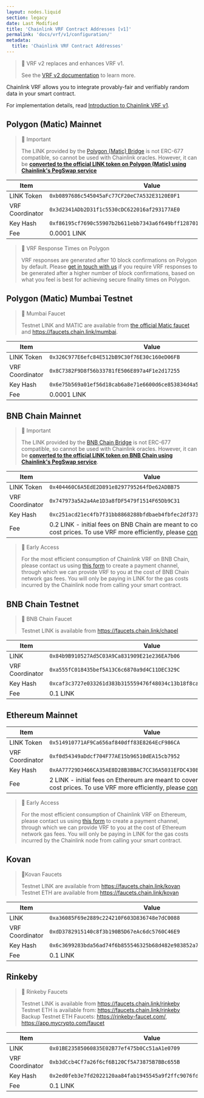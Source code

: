 ```yaml
---
layout: nodes.liquid
section: legacy
date: Last Modified
title: 'Chainlink VRF Contract Addresses [v1]'
permalink: 'docs/vrf/v1/configuration/'
metadata:
  title: 'Chainlink VRF Contract Addresses'
---
```


> 🚧 VRF v2 replaces and enhances VRF v1.
>
> See the [VRF v2 documentation](/docs/vrf/v2/introduction/) to learn more.

Chainlink VRF allows you to integrate provably-fair and verifiably random data in your smart contract.

For implementation details, read [Introduction to Chainlink VRF v1](/docs/vrf/v1/introduction/).

## Polygon (Matic) Mainnet

> 📘 Important
>
> The LINK provided by the [Polygon (Matic) Bridge](https://wallet.polygon.technology/bridge) is not ERC-677 compatible, so cannot be used with Chainlink oracles. However, it can be [**converted to the official LINK token on Polygon (Matic) using Chainlink's PegSwap service**](https://pegswap.chain.link/)

| Item            | Value                                                                |
| --------------- | -------------------------------------------------------------------- |
| LINK Token      | `0xb0897686c545045aFc77CF20eC7A532E3120E0F1`                         |
| VRF Coordinator | `0x3d2341ADb2D31f1c5530cDC622016af293177AE0`                         |
| Key Hash        | `0xf86195cf7690c55907b2b611ebb7343a6f649bff128701cc542f0569e2c549da` |
| Fee             | 0.0001 LINK                                                          |

> 📘 VRF Response Times on Polygon
>
> VRF responses are generated after 10 block confirmations on Polygon by default. Please [get in touch with us](https://chainlinkcommunity.typeform.com/to/OYQO67EF?page=docs-VRF) if you require VRF responses to be generated after a higher number of block confirmations, based on what you feel is best for achieving secure finality times on Polygon.

## Polygon (Matic) Mumbai Testnet

> 🚰 Mumbai Faucet
>
> Testnet LINK and MATIC are available from [the official Matic faucet](https://faucet.polygon.technology/) and https://faucets.chain.link/mumbai.

| Item            | Value                                                                |
| --------------- | -------------------------------------------------------------------- |
| LINK Token      | `0x326C977E6efc84E512bB9C30f76E30c160eD06FB`                         |
| VRF Coordinator | `0x8C7382F9D8f56b33781fE506E897a4F1e2d17255`                         |
| Key Hash        | `0x6e75b569a01ef56d18cab6a8e71e6600d6ce853834d4a5748b720d06f878b3a4` |
| Fee             | 0.0001 LINK                                                          |

## BNB Chain Mainnet

> 📘 Important
>
> The LINK provided by the [BNB Chain Bridge](https://www.bnbchain.world/en/bridge) is not ERC-677 compatible, so cannot be used with Chainlink oracles. However, it can be [**converted to the official LINK token on BNB Chain using Chainlink's PegSwap service**](https://pegswap.chain.link/).

| Item            | Value                                                                                                                                                                                                    |
| --------------- | -------------------------------------------------------------------------------------------------------------------------------------------------------------------------------------------------------- |
| LINK Token      | `0x404460C6A5EdE2D891e8297795264fDe62ADBB75`                                                                                                                                                             |
| VRF Coordinator | `0x747973a5A2a4Ae1D3a8fDF5479f1514F65Db9C31`                                                                                                                                                             |
| Key Hash        | `0xc251acd21ec4fb7f31bb8868288bfdbaeb4fbfec2df3735ddbd4f7dc8d60103c`                                                                                                                                     |
| Fee             | 0.2 LINK - initial fees on BNB Chain are meant to cover the highest gas cost prices. To use VRF more efficiently, please [contact us](https://chainlinkcommunity.typeform.com/to/OYQO67EF?page=docs-VRF) |

> 📘 Early Access
>
> For the most efficient consumption of Chainlink VRF on BNB Chain, please contact us using [this form](https://chainlinkcommunity.typeform.com/to/OYQO67EF?page=docs-VRF) to create a payment channel, through which we can provide VRF to you at the cost of BNB Chain network gas fees. You will only be paying in LINK for the gas costs incurred by the Chainlink node from calling your smart contract.

## BNB Chain Testnet

> 🚰 BNB Chain Faucet
>
> Testnet LINK is available from https://faucets.chain.link/chapel

| Item            | Value                                                                 |
| --------------- | --------------------------------------------------------------------- |
| LINK            | `0x84b9B910527Ad5C03A9Ca831909E21e236EA7b06`                          |
| VRF Coordinator | `0xa555fC018435bef5A13C6c6870a9d4C11DEC329C `                         |
| Key Hash        | `0xcaf3c3727e033261d383b315559476f48034c13b18f8cafed4d871abe5049186 ` |
| Fee             | 0.1 LINK                                                              |

## Ethereum Mainnet

| Item            | Value                                                                                                                                                                                                 |
| --------------- | ----------------------------------------------------------------------------------------------------------------------------------------------------------------------------------------------------- |
| LINK Token      | `0x514910771AF9Ca656af840dff83E8264EcF986CA`                                                                                                                                                          |
| VRF Coordinator | `0xf0d54349aDdcf704F77AE15b96510dEA15cb7952`                                                                                                                                                          |
| Key Hash        | `0xAA77729D3466CA35AE8D28B3BBAC7CC36A5031EFDC430821C02BC31A238AF445`                                                                                                                                  |
| Fee             | 2 LINK - initial fees on Ethereum are meant to cover the highest gas cost prices. To use VRF more efficiently, please [contact us](https://chainlinkcommunity.typeform.com/to/OYQO67EF?page=docs-VRF) |

> 📘 Early Access
>
> For the most efficient consumption of Chainlink VRF on Ethereum, please contact us using [this form](https://chainlinkcommunity.typeform.com/to/OYQO67EF?page=docs-VRF) to create a payment channel, through which we can provide VRF to you at the cost of Ethereum network gas fees. You will only be paying in LINK for the gas costs incurred by the Chainlink node from calling your smart contract.

## Kovan

> 🚰Kovan Faucets
>
> Testnet LINK are available from https://faucets.chain.link/kovan
> Testnet ETH are available from https://faucets.chain.link/kovan

| Item            | Value                                                                 |
| --------------- | --------------------------------------------------------------------- |
| LINK            | `0xa36085F69e2889c224210F603D836748e7dC0088`                          |
| VRF Coordinator | `0xdD3782915140c8f3b190B5D67eAc6dc5760C46E9 `                         |
| Key Hash        | `0x6c3699283bda56ad74f6b855546325b68d482e983852a7a82979cc4807b641f4 ` |
| Fee             | 0.1 LINK                                                              |

## Rinkeby

> 🚰 Rinkeby Faucets
>
> Testnet LINK is available from https://faucets.chain.link/rinkeby
> Testnet ETH is available from: https://faucets.chain.link/rinkeby
> Backup Testnet ETH Faucets: https://rinkeby-faucet.com/, https://app.mycrypto.com/faucet

| Item            | Value                                                                 |
| --------------- | --------------------------------------------------------------------- |
| LINK            | `0x01BE23585060835E02B77ef475b0Cc51aA1e0709`                          |
| VRF Coordinator | `0xb3dCcb4Cf7a26f6cf6B120Cf5A73875B7BBc655B `                         |
| Key Hash        | `0x2ed0feb3e7fd2022120aa84fab1945545a9f2ffc9076fd6156fa96eaff4c1311 ` |
| Fee             | 0.1 LINK                                                              |
